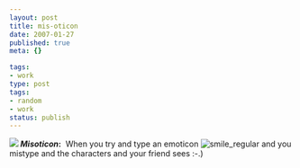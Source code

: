 ```yaml
---
layout: post
title: mis-oticon
date: 2007-01-27
published: true
meta: {}

tags:
- work
type: post
tags:
- random
- work
status: publish
---
```



**_![](http://blog.andyeick.com/content/binary/WindowsLiveWriter/misoticon_8D1C/smiley%5B7%5D.jpg) Misoticon_:**  When you try and type an emoticon ![smile_regular](http://media.eick.us/2011/05/smile_regular.gif) and you mistype and the characters and your friend sees :-.)



 





